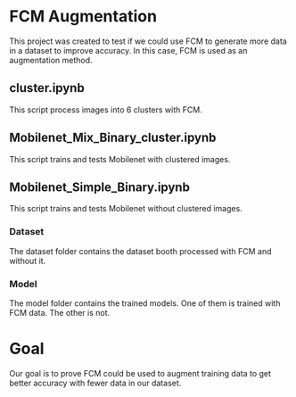 # FCM Augmentation

This project was created to test if we could use FCM to generate more data in a dataset to improve accuracy. In this case, FCM is used as an augmentation method.

## cluster.ipynb

This script process images into 6 clusters with FCM.

## Mobilenet_Mix_Binary_cluster.ipynb

This script trains and tests Mobilenet with clustered images.

## Mobilenet_Simple_Binary.ipynb

This script trains and tests Mobilenet without clustered images.

### Dataset

The dataset folder contains the dataset booth processed with FCM and without it. 

### Model

The model folder contains the trained models. One of them is trained with FCM data. The other is not. 

# Goal

Our goal is to prove FCM could be used to augment training data to get better accuracy with fewer data in our dataset.
